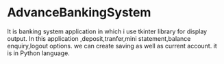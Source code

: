 # AdvanceBankingSystem
It is banking system application in which i use tkinter library for display output. In this application ,deposit,tranfer,mini statement,balance enquiry,logout options.
we can create saving as well as current account.
it is in Python language.
